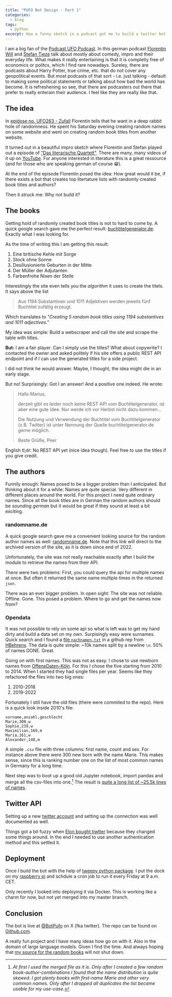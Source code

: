 ```yaml
---
title: "PUFO Bot Design - Part 1"
categories:
  - blog
tags:
  - python
excerpt: How a funny sketch in a podcast got me to build a twitter bot
---
```


I am a big fan of the [Podcast UFO Podcast][pufo-podcast].
In this german podcast [Florentin Will][florentin] and [Stefan Tieze][stefan] talk about mostly about comedy, impro and their everyday life.
What makes it really entertaining is that it is completly free of economics or politcs, which I find rare nowadays.
Sureley, there are podcasts about Harry Potter, true crime, etc. that do not cover any geopolitical events.
But most podcasts of that sort - i.e. just talking - default to making some political statements or talking about how bad the world has become.
It is refreshening so see, that there are podcasters out there that prefer to really enterain their audience.
I feel like they are really like that.

## The idea

In [epidose no. UFO263 - Zufall][episode] Florentin tells that he want in a deep rabbit hole of randomness.
He spent his Saturday evening creating random names on some website and went on creating random book titles from another website.

It turned out in a beautiful impro sketch where Florentin and Stefan played out a episode of ["Das literarische Quartett"][quartett-wiki]. There are many, many videos of it up on [YouTube][quartett-ty].
For anyone interested in literature this is a great ressource (and for those who are speaking german of course 😁).

At the end of the episode Florentin posed the idea: How great would it be, if there exists a bot that creates top litertature lists with randomly created book titles and authors?

Then it struck me: Why not build it?

## The books
Getting hold of randomly created book titles is not to hard to come by.
A quick google search gave me the perfect result: [buchtitelgenerator.de][buchtitel-generator].
Exactly what I was looking for.

As the time of writing this I am getting this result:

1. Eine britische Kehle mit Sorge
2. Stock ohne Sonne
3. Desillusionierte Geburten in der Mitte
4. Der Müller der Adjutanten
5. Farbenfrohe Nixen der Stelle

Interestingly the site even tells you the *algorithm* it uses to create the titels.
It says above the list

>Aus 1194 Substantiven und 1011 Adjektiven werden jeweils fünf Buchtitel zufällig erzeugt.

Which translates to *"Creating 5 random book titles using 1194 substantives and 1011 adjectives."*

My idea was simple: Build a webscraper and call the site and scrape the table with titles.

**But:** I am a fair player. Can I simply use the titles? What about copywrite?
I contacted the owner and asked politely if his site offers a public REST API endpoint and if I can use the generated titles for a side project.

I did not think he would answer. Maybe, I thought, the idea might die in an early stage.

But no! Surprisingly: Got I an answer! And a positive one indeed.
He wrote:

>Hallo Marius,
>
>derzeit gibt es leider noch keine REST API vom Buchtitelgenerator, ist aber eine gute Idee. Nur werde ich vor Herbst nicht dazu kommen...
>
>Die Nutzung und Verwendung der Buchtitel vom Buchtitelgenerator (z.B. Twitter) ist unter Nennung der Quelle buchtitelgenerator.de gerne möglich.
>
>Beste Grüße, Peer

English tl;dr: No REST API yet (nice idea though). Feel free to use the titles if you give credit.

## The authors

Funnily enough: Names posed to be a bigger problem than I anticipated.
But thinking about it for a while: Names are quite special.
Very different in different places around the world.
For this project I need quite ordinary names. Since all the book titles are in German the random authors should be *sounding german* but it would be great if they sound at least a bit exciting.

### randomname.de
<!-- First, I had a promising candiadate for the randomname source. -->
A quick google search gave me a convenient looking source for the random author names as well: [randomname.de][randomname]. Note that this link will direct to the archived version of the site, as it is down since end of 2022.

Unfortunately, the site was not really reachable exactly after I build the module to retrieve the names from their API.

There were two problems: First, you could query the api for multiple names at once. But often it returned the same name multiple times in the returned `json`. 

There was an ever bigger problem. In open sight: The site was not reliable. Offline. Gone. This posed a problem. Where to go and get the names now from?

### Opendata
It was not possible to rely on some api so what is left was to get my hand dirty and build a data set on my own. Surpisingly easy were surnames. Quick search and I found a [file `nachnamen.txt`][nachnamen-txt] in a github rep from [HBehrens][hbehrens]. The data is quite simple: ~10k names split by a newline `\n`.
50% of names DONE. Great.

Going on with first names. This was not as easy.
I chose to use newborn names from [OffeneDaten-Köln][offene-daten].
For this I chose the five starting from 2010 to 2014.
When I started they had single files per year. Seems like they refactored the files into two big ones:

1. 2010-2018
2. 2019-2022

Fortunately I still have the old files (there were commited to the repo). Here is a quick look inside 2010's file:

```csv
vorname,anzahl,geschlecht
Marie,300,w
Sophie,239,w
Maximilian,169,m
Maria,161,w
Alexander,148,m
```

A simple `.csv` file with three columns: first name, count and sex.
For instance above there were 300 new born with the name Marie. This  makes sense, since this is ranking number one on the list of most common names in Germany for a long time.

Next step was to boot up a good old Jupyter notebook, import pandas and merge all the csv-files into one.[^1]
The result is [quite a long list of ~25.5k lines of names][first-names-file].

[^1]: *At first I used the merged file as it is. Only after I created a few random book-author-combinations I found that the name distribution is quite skewed. I got plenty books with first-name Marie and other very common names. Only after I dropped all duplicates the list became usable for my use-case.*

## Twitter API

Setting up a new [twitter account][pufo-bot-twitter] and setting up the connection was well documented as well.

Things got a bit fuzzy when [Elon bought tiwtter][elon-twitter] because they changed some things around. In the end I needed to use another authentication method and this settled it.

## Deployment
Once I build the bot with the help of [tweepy python package][tweepy]. I put the dock on my [raspberry pi][raspberry-pi] and schdule a cron job to run it every Friday at 9 a.m. CET.

Only recently I looked into deploying it via Docker. This is working like a charm for now, but not yet merged into my master branch.

## Conclusion
The bot is live at [@BotPufo][pufo-bot-twitter] on X (fka twitter).
The repo can be found on [Github.com][pufo-bot-repo].

A really fun project and I have many ideas how go on with it. Also in the domain of large language models.
Given I find the time.
And always hoping that [my source for the random books][buchtitel-generator] will not shut down.


[buchtitel-generator]: https://buchtitelgenerator.de/generator/
[florentin]: https://de.wikipedia.org/wiki/Florentin_Will
[stefan]: https://de.wikipedia.org/wiki/Stefan_Titze
[pufo-podcast]: https://podcast-ufo.fail/
[episode]: https://pufopedia.info/wiki/UFO263_Zufall
[quartett-wiki]: https://de.wikipedia.org/wiki/Das_Literarische_Quartett
[quartett-ty]: https://www.youtube.com/results?search_query=literarische+quartett
[randomname]: https://web.archive.org/web/20230127135402/https://randomname.de/
[offenedaten-koeln]: https://offenedaten-koeln.de/
[nachnamen-txt]: https://github.com/HBehrens/phonet4n/blob/master/src/Tests/data/nachnamen.txt
[hbehrens]: https://github.com/HBehrens
[offene-daten]: https://offenedaten-koeln.de/dataset/vornamen
[first-names-file]: https://github.com/mjt91/pufo-twitter-bot/blob/main/src/pufo_twitter_bot/data/first-names-merged.csv
[elon-twitter]: https://www.nytimes.com/2022/10/27/technology/elon-musk-twitter-deal-complete.html
[pufo-bot-twitter]: https://twitter.com/BotPufo
[pufo-bot-repo]: https://github.com/mjt91/pufo-twitter-bot
[tweepy]: https://www.tweepy.org/
[raspberry-pi]: https://www.raspberrypi.com/products/raspberry-pi-4-model-b/
